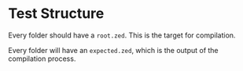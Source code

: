 # Test Structure

Every folder should have a `root.zed`. This is the target for compilation.

Every folder will have an `expected.zed`, which is the output of the compilation process.
